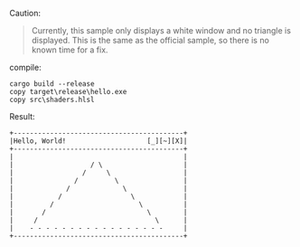 Caution:

> Currently, this sample only displays a white window and no triangle is displayed. 
> This is the same as the official sample, so there is no known time for a fix.


compile:
```
cargo build --release
copy target\release\hello.exe
copy src\shaders.hlsl
```
Result:
```
+------------------------------------------+
|Hello, World!                    [_][~][X]|
+------------------------------------------+
|                                          |
|                   / \                    |
|                 /     \                  |
|               /         \                |
|             /             \              |
|           /                 \            |
|         /                     \          |
|       /                         \        |
|     /                             \      |
|    - - - - - - - - - - - - - - - - -     |
+------------------------------------------+
```
